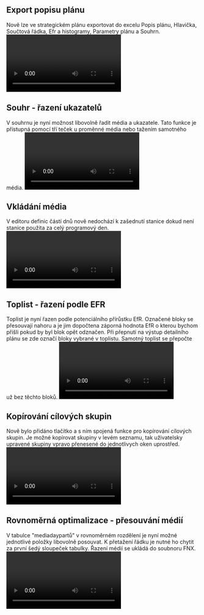 ﻿---
categories: [fenix]
layout: fenix
---
## Export popisu plánu 
Nově lze ve strategickém plánu exportovat do excelu Popis plánu, Hlavička, 
Součtová řádka, Efr a histogramy, Parametry plánu a Souhrn.
<video src="{{site.url}}/data/popis_planu.mp4" type="video/mp4" controls></video>

## Souhr - řazení ukazatelů
V souhrnu je nyní možnost libovolně řadit média a ukazatele. 
Tato funkce je přístupná pomocí tří teček u proměnné média nebo tažením samotného média.
<video src="{{site.url}}/data/presouvani_ukazatelu.mp4" type="video/mp4" controls></video>

## Vkládání média
V editoru definic částí dnů nově nedochází k zašednutí stanice dokud není stanice použita za celý programový den.
<video src="{{site.url}}/data/daypart.mp4" type="video/mp4" controls></video>

## Toplist - řazení podle EFR
Toplist je nyní řazen podle potenciálního přírůstku EfR. 
Označené bloky se přesouvají nahoru a je jim dopočtena záporná hodnota EfR o kterou bychom přišli pokud by byl blok opět odznačen. 
Při přepnutí na výstup detailního plánu se zde označí bloky vybrané v toplistu. 
Samotný toplist se přepočte už bez těchto bloků.
<video src="{{site.url}}/data/potencial_EFR.mp4" type="video/mp4" controls></video>

## Kopírování cílových skupin
Nově bylo přidáno tlačítko a s ním spojená funkce pro kopírování cílových skupin. 
Je možné kopírovat skupiny v levém seznamu, tak uživatelsky upravené skupiny vpravo přenesené do jednotlivych oken uprostřed.
<video src="{{site.url}}/data/Kopie.mp4" type="video/mp4" controls></video>

## Rovnoměrná optimalizace - přesouvání médií
V tabulce "mediadaypartů" v rovnoměrném rozdělení je nyní možné jednotlivé položky libovolně posouvat. 
K přetažení řádku je nutné ho chytit za první šedý sloupeček tabulky.
Řazení médií se ukládá do soubnoru FNX.
<video src="{{site.url}}/data/rovnomerna.mp4" type="video/mp4" controls></video>
